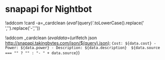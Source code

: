 # snapapi for Nightbot

!addcom !card -a=_cardclean $(eval '$(query)'.toLowerCase().replace(' ','').replace('-',''))

!addcom _cardclean $(eval data=$(urlfetch json http://snapapi.takingbytes.com/json/$(query).json); `Cost: ${data.cost} - Power: ${data.power} - Description: ${data.description}  ${data.source === "" ? "" : "- " + data.source}`)